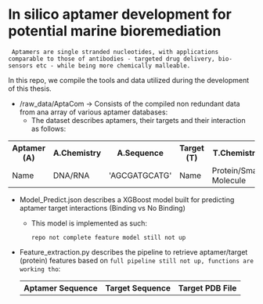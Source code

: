 # In silico aptamer development for potential marine bioremediation

``` Aptamers are single stranded nucleotides, with applications comparable to those of antibodies - targeted drug delivery, bio-sensors etc - while being more chemically malleable.```

In this repo, we compile the tools and data utilized during the development of this thesis. 

* /raw_data/AptaCom -> Consists of the compiled non redundant data from ana array of various aptamer databases:
  * The dataset describes aptamers, their targets and their interaction as follows: 
<table>
  <tr>
    <th>Aptamer (A)</th>
    <th>A.Chemistry</th>
    <th>A.Sequence</th>
    <th>Target (T)</th>
    <th>T.Chemistry</th>
    <th>T.Sequence</th>
    <th>T.External ID</th>
    <th>Affinity</th>
    <th>Reference</th>
    <th>DOI</th>
    <th>Origin</th>
  </tr>
  <tr>
    <td>Name</td>
    <td>DNA/RNA</td>
    <td>'AGCGATGCATG'</td>
    <td>Name</td>
    <td>Protein/Small Molecule</td>
    <td>'MAEVLTLAT'</td>
    <td>PDB/PubChem/ATCC</td>
    <td>0.9pM</td>
    <td>Li.et Al</td>
    <td>----</td>
    <td>UTexas/AptaDB...</td>
  </tr>
</table>

* Model_Predict.json describes a XGBoost model built for predicting aptamer target interactions (Binding vs No Binding)
   * This model is implemented as such:

     ```repo not complete feature model still not up```
     
* Feature_extraction.py describes the pipeline to retrieve aptamer/target (protein) features based on ```full pipeline still not up, functions are working tho```:
      <table>
        <tr>
          <th>Aptamer Sequence</th>
          <th>Target Sequence </th>
          <th>Target PDB File</th>
        </tr>
      </table>

  
